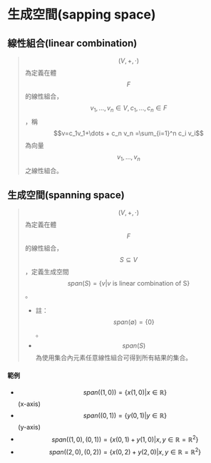 # 生成空間\(sapping space\)

## 線性組合\(linear combination\)

> $$(V, +, \cdot)$$為定義在體$$F$$的線性組合，$$v_1, \dots ,v_n \in V, c_1, \dots, c_n \in F$$，稱$$v=c_1v_1+\dots + c_n v_n =\sum_{i=1}^n c_i v_i$$為向量$$v_1,\dots, v_n$$之線性組合。

## 生成空間\(spanning space\)

> $$(V, +, \cdot)$$為定義在體$$F$$的線性組合，$$S \subseteq V$$，定義生成空間$$span(S)=\{ v| v \text{ is linear combination of S}\}$$。
>
> * 註：$$span(\emptyset)=\{0\}$$。
> * $$span(S)$$為使用集合內元素任意線性組合可得到所有結果的集合。

#### 範例

* $$span((1,0))=\{x(1,0)|x \in \mathbb{R}\} $$ \(x-axis\)
* $$span((0,1))=\{y(0,1)|y \in \mathbb{R} \} $$ \(y-axis\)
* $$span((1,0),(0,1))=\{x(0,1)+y(1,0)|x,y \in \mathbb{R}= \mathbb{R}^2\} $$
* $$span((2,0),(0,2))=\{x(0,2)+y(2,0)|x,y \in \mathbb{R}=\mathbb{R}^2\} $$






